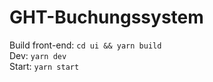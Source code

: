 # GHT-Buchungssystem

Build front-end: `cd ui && yarn build`  
Dev: `yarn dev`  
Start: `yarn start`  
